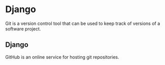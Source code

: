 # Django

Git is a version control tool that can be used to keep track of versions of a software project.

## Django 

GitHub is an online service for hosting git repositories.
